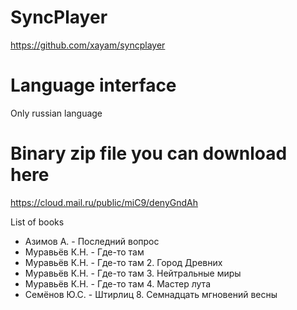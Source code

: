 # SyncPlayer
https://github.com/xayam/syncplayer

# Language interface
Only russian language

# Binary zip file you can download here
https://cloud.mail.ru/public/miC9/denyGndAh

List of books
- Азимов А. - Последний вопрос
- Муравьёв К.Н. - Где-то там
- Муравьёв К.Н. - Где-то там 2. Город Древних
- Муравьёв К.Н. - Где-то там 3. Нейтральные миры
- Муравьёв К.Н. - Где-то там 4. Мастер лута
- Семёнов Ю.С. - Штирлиц 8. Семнадцать мгновений весны

